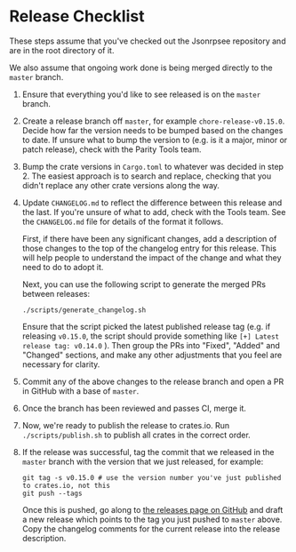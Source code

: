 # Release Checklist

These steps assume that you've checked out the Jsonrpsee repository and are in the root directory of it.

We also assume that ongoing work done is being merged directly to the `master` branch.

1.  Ensure that everything you'd like to see released is on the `master` branch.

2.  Create a release branch off `master`, for example `chore-release-v0.15.0`. Decide how far the version needs to be bumped based
    on the changes to date. If unsure what to bump the version to (e.g. is it a major, minor or patch release), check with the
    Parity Tools team.

3.  Bump the crate versions in `Cargo.toml` to whatever was decided in step 2. The easiest approach is to search and replace, checking
    that you didn't replace any other crate versions along the way.

4.  Update `CHANGELOG.md` to reflect the difference between this release and the last. If you're unsure of
    what to add, check with the Tools team. See the `CHANGELOG.md` file for details of the format it follows.

    First, if there have been any significant changes, add a description of those changes to the top of the
    changelog entry for this release. This will help people to understand the impact of the change and what they need to do
    to adopt it.

    Next, you can use the following script to generate the merged PRs between releases:

    ```
    ./scripts/generate_changelog.sh
    ```

    Ensure that the script picked the latest published release tag (e.g. if releasing `v0.15.0`, the script should
    provide something like `[+] Latest release tag: v0.14.0` ). Then group the PRs into "Fixed", "Added" and "Changed" sections,
    and make any other adjustments that you feel are necessary for clarity.

6.  Commit any of the above changes to the release branch and open a PR in GitHub with a base of `master`.

7.  Once the branch has been reviewed and passes CI, merge it.

8.  Now, we're ready to publish the release to crates.io. Run `./scripts/publish.sh` to publish all crates in the correct order.

9.  If the release was successful, tag the commit that we released in the `master` branch with the
    version that we just released, for example:

    ```
    git tag -s v0.15.0 # use the version number you've just published to crates.io, not this
    git push --tags
    ```

    Once this is pushed, go along to [the releases page on GitHub](https://github.com/paritytech/jsonrpsee/releases)
    and draft a new release which points to the tag you just pushed to `master` above. Copy the changelog comments
    for the current release into the release description.

